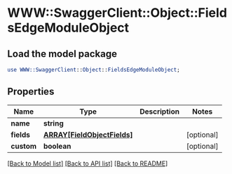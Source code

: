 # WWW::SwaggerClient::Object::FieldsEdgeModuleObject

## Load the model package
```perl
use WWW::SwaggerClient::Object::FieldsEdgeModuleObject;
```

## Properties
Name | Type | Description | Notes
------------ | ------------- | ------------- | -------------
**name** | **string** |  | 
**fields** | [**ARRAY[FieldObjectFields]**](FieldObjectFields.md) |  | [optional] 
**custom** | **boolean** |  | [optional] 

[[Back to Model list]](../README.md#documentation-for-models) [[Back to API list]](../README.md#documentation-for-api-endpoints) [[Back to README]](../README.md)


